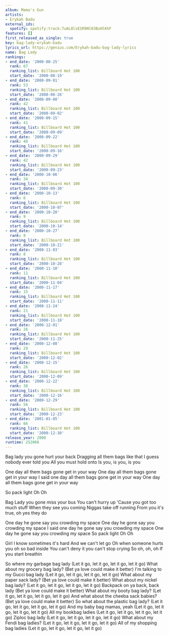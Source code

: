 ```yaml
---
album: Mama's Gun
artists:
- Erykah Badu
external_ids:
  spotify: spotify:track:7uAL8lsESR9Nl03BzHlKhF
features: []
first_released_as_single: true
key: bag-lady-erykah-badu
lyrics_url: https://genius.com/Erykah-badu-bag-lady-lyrics
name: Bag Lady
rankings:
- end_date: '2000-08-25'
  rank: 67
  ranking_list: Billboard Hot 100
  start_date: '2000-08-19'
- end_date: '2000-09-01'
  rank: 53
  ranking_list: Billboard Hot 100
  start_date: '2000-08-26'
- end_date: '2000-09-08'
  rank: 42
  ranking_list: Billboard Hot 100
  start_date: '2000-09-02'
- end_date: '2000-09-15'
  rank: 41
  ranking_list: Billboard Hot 100
  start_date: '2000-09-09'
- end_date: '2000-09-22'
  rank: 48
  ranking_list: Billboard Hot 100
  start_date: '2000-09-16'
- end_date: '2000-09-29'
  rank: 42
  ranking_list: Billboard Hot 100
  start_date: '2000-09-23'
- end_date: '2000-10-06'
  rank: 34
  ranking_list: Billboard Hot 100
  start_date: '2000-09-30'
- end_date: '2000-10-13'
  rank: 6
  ranking_list: Billboard Hot 100
  start_date: '2000-10-07'
- end_date: '2000-10-20'
  rank: 9
  ranking_list: Billboard Hot 100
  start_date: '2000-10-14'
- end_date: '2000-10-27'
  rank: 9
  ranking_list: Billboard Hot 100
  start_date: '2000-10-21'
- end_date: '2000-11-03'
  rank: 8
  ranking_list: Billboard Hot 100
  start_date: '2000-10-28'
- end_date: '2000-11-10'
  rank: 11
  ranking_list: Billboard Hot 100
  start_date: '2000-11-04'
- end_date: '2000-11-17'
  rank: 15
  ranking_list: Billboard Hot 100
  start_date: '2000-11-11'
- end_date: '2000-11-24'
  rank: 21
  ranking_list: Billboard Hot 100
  start_date: '2000-11-18'
- end_date: '2000-12-01'
  rank: 26
  ranking_list: Billboard Hot 100
  start_date: '2000-11-25'
- end_date: '2000-12-08'
  rank: 29
  ranking_list: Billboard Hot 100
  start_date: '2000-12-02'
- end_date: '2000-12-15'
  rank: 26
  ranking_list: Billboard Hot 100
  start_date: '2000-12-09'
- end_date: '2000-12-22'
  rank: 38
  ranking_list: Billboard Hot 100
  start_date: '2000-12-16'
- end_date: '2000-12-29'
  rank: 56
  ranking_list: Billboard Hot 100
  start_date: '2000-12-23'
- end_date: '2001-01-05'
  rank: 66
  ranking_list: Billboard Hot 100
  start_date: '2000-12-30'
release_year: 2000
runtime: 252066
---
```

Bag lady you gone hurt your back
Dragging all them bags like that
I guess nobody ever told you
All you must hold onto
Is you, is you, is you

One day all them bags gone get in your way
One day all them bags gone get in your way
I said one day all them bags gone get in your way
One day all them bags gone get in your way

So pack light
Oh Oh

Bag Lady you gone miss your bus
You can't hurry up
'Cause you got too much stuff
When they see you coming
Niggas take off running
From you it's true, oh yes they do

One day he gone say you crowding my space
One day he gone say you crowding my space
I said one day he gone say you crowding my space
One day he gone say you crowding my space
So pack light
Oh Oh

Girl I know sometimes it's hard
And we can't let go
Oh when someone hurts you oh so bad inside
You can't deny it you can't stop crying
So oh, oh, oh
If you start breathin

So where my garbage bag lady
(Let it go, let it go, let it go, let it go)
What about my grocery bag lady?
(Bet ya love could make it better)
I'm talking to my Gucci bag lady
(Let it go, let it go, let it go, let it go)
What about my paper sack lady?
(Bet ya love could make it better)
What about my nickel bag lady?
(Let it go, let it go, let it go, let it go)
Backpack on ya back, back lady
(Bet ya love could make it better)
What about my booty bag lady?
(Let it go, let it go, let it go, let it go)
And what about the cheeba sack babies?
(Bet ya love could make it better)
So what about the plastic bag lady?
(Let it go, let it go, let it go, let it go)
And my baby bag mamas, yeah
(Let it go, let it go, let it go, let it go)
All my bookbag ladies
(Let it go, let it go, let it go, let it go)
Ziploc bag lady
(Let it go, let it go, let it go, let it go)
What about my Fendi bag ladies?
(Let it go, let it go, let it go, let it go)
All of my shopping bag ladies
(Let it go, let it go, let it go, let it go)
